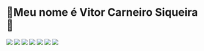 <h1>👑Meu nome é Vitor Carneiro Siqueira👑</h1>
<img src="https://github.com/user-attachments/assets/3ee4f8bc-428e-4c45-a24a-0de017d6021b">
<img src="https://github.com/user-attachments/assets/659c8f3d-a747-4e21-b5cf-e2c66407dfc1">
<img src="https://github.com/user-attachments/assets/ea95deda-ea90-4d73-bd68-c0a57d3640c0">
<img src="https://github.com/user-attachments/assets/93ac325e-1019-4708-82ca-f88c08c2fd06">
<img src="https://github.com/user-attachments/assets/d06d08b2-5316-4794-8f8e-1cdce99e3055">
<img src="https://github.com/user-attachments/assets/04c0c08e-d760-43b2-89c0-fea19daaf704">
<img src="https://github.com/user-attachments/assets/60629d06-5c11-43af-a19d-5682e749e37b">









